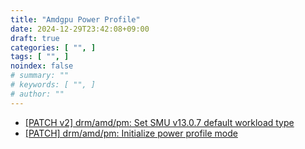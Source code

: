 ```yaml
---
title: "Amdgpu Power Profile"
date: 2024-12-29T23:42:08+09:00
draft: true
categories: [ "", ]
tags: [ "", ]
noindex: false
# summary: ""
# keywords: [ "", ]
# author: ""
---
```


 * [[PATCH v2] drm/amd/pm: Set SMU v13.0.7 default workload type](https://lists.freedesktop.org/archives/amd-gfx/2024-December/117562.html)
 * [[PATCH] drm/amd/pm: Initialize power profile mode](https://lists.freedesktop.org/archives/amd-gfx/2024-December/117563.html)
